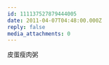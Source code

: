 ```yaml
---
id: 111137527879444005
date: 2011-04-07T04:48:00.000Z
reply: false
media_attachments: 0
---
```


皮蛋瘦肉粥 ​​​​

